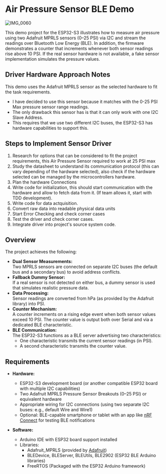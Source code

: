 # Air Pressure Sensor BLE Demo

![IMG_0060](https://github.com/user-attachments/assets/344244fc-7ba0-43c9-b4ca-229408cd7f48)

This demo project for the ESP32-S3 illustrates how to measure air pressure using two Adafruit MPRLS sensors (0–25 PSI) via I2C and stream the readings over Bluetooth Low Energy (BLE). In addition, the firmware demonstrates a counter that increments whenever both sensor readings rise above 10 PSI. If the real sensor hardware is not available, a fake sensor implementation simulates the pressure values.

## Driver Hardware Approach Notes
This demo uses the Adafruit MPRLS sensor as the selected hardware to fit the task requirements.

- I have decided to use this sensor because it matches with the 0-25 PSI Max pressure sensor range readings.
- The only drawback this sensor has is that it can only work with one I2C Slave Address.
- This requires that we use two different I2C buses, the ESP32-S3 has hardware capabilities to support this.

## Steps to Implement Sensor Driver
1. Research for options that can be considered to fit the project requirements, this Air Pressure Sensor required to work at 25 PSI max
2. Study the datasheet to understand its communication protocol (this can vary depending of the hardware selected), also check if the hardware selected can be managed by the microcontrollers hardware.
3. Plan the hardware Connections
4. Write code for initialization, this should start communication with the hardware and allow to fetch data from it. (If team allows it, start with TDD development).
5. Write code for data actquisition.
6. Convert raw data into readable physical data units
7. Start Error Checking and check corner cases
8. Test the driver and check corner cases.
9. Integrate driver into project's source system code.

## Overview

The project achieves the following:
- **Dual Sensor Measurements:**  
  Two MPRLS sensors are connected on separate I2C buses (the default bus and a secondary bus) to avoid address conflicts.
- **Fallback Dummy Sensor:**  
  If a real sensor is not detected on either bus, a dummy sensor is used that simulates realistic pressure data.
- **Data Processing:**  
  Sensor readings are converted from hPa (as provided by the Adafruit library) into PSI.
- **Counter Mechanism:**  
  A counter increments on a rising edge event when both sensor values exceed 10 PSI. The counter value is output both over Serial and via a dedicated BLE characteristic.
- **BLE Communication:**  
  The ESP32-S3 functions as a BLE server advertising two characteristics:
  - One characteristic transmits the current sensor readings (in PSI).
  - A second characteristic transmits the counter value.

## Requirements

- **Hardware:**
  - ESP32-S3 development board (or another compatible ESP32 board with multiple I2C capabilities)
  - Two Adafruit MPRLS Pressure Sensor Breakouts (0–25 PSI) or equivalent hardware
  - Appropriate wiring for I2C connections (using two separate I2C buses: e.g., default Wire and Wire1)
  - Optional: BLE-capable smartphone or tablet with an app like [nRF Connect](https://www.nordicsemi.com/Software-and-tools/Development-Tools/nRF-Connect-for-mobile) for testing BLE notifications

- **Software:**
  - Arduino IDE with ESP32 board support installed
  - Libraries:
    - Adafruit_MPRLS (provided by [Adafruit](https://github.com/adafruit/Adafruit_MPRLS))
    - BLEDevice, BLEServer, BLEUtils, BLE2902 (ESP32 BLE Arduino libraries)
    - FreeRTOS (Packaged with the ESP32 Arduino framework)
